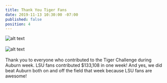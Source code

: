```yaml
---
title: Thank You Tiger Fans
date: 2019-11-13 10:30:00 -07:00
published: false
position: 4
---
```


![alt text](https://lsu-phoenix-alumni.github.io/assets/img/PhxAlumni.png)  
<br>
![alt text](https://lsu-phoenix-alumni.github.io/assets/img/TigerNationChallenge2019.png)  
<br>
Thank you to everyone who contributed to the Tiger Challenge during Auburn week. LSU fans contributed $133,108 in one week! And yes, we did beat Auburn both on and off the field that week because LSU fans are awesome!    